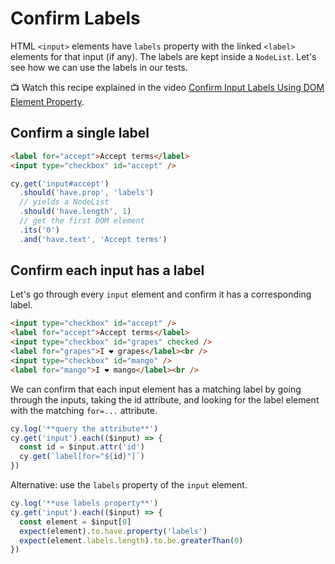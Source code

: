 # Confirm Labels

HTML `<input>` elements have `labels` property with the linked `<label>` elements for that input (if any). The labels are kept inside a `NodeList`. Let's see how we can use the labels in our tests.

📺 Watch this recipe explained in the video [Confirm Input Labels Using DOM Element Property](https://youtu.be/MvPd_NR11hU).

## Confirm a single label

<!-- fiddle Confirm one input has a label -->

```html
<label for="accept">Accept terms</label>
<input type="checkbox" id="accept" />
```

```js
cy.get('input#accept')
  .should('have.prop', 'labels')
  // yields a NodeList
  .should('have.length', 1)
  // get the first DOM element
  .its('0')
  .and('have.text', 'Accept terms')
```

<!-- fiddle-end -->

## Confirm each input has a label

Let's go through every `input` element and confirm it has a corresponding label.

<!-- fiddle Confirm each input has a label -->

```html
<input type="checkbox" id="accept" />
<label for="accept">Accept terms</label>
<input type="checkbox" id="grapes" checked />
<label for="grapes">I ❤️ grapes</label><br />
<input type="checkbox" id="mango" />
<label for="mango">I ❤️ mango</label><br />
```

We can confirm that each input element has a matching label by going through the inputs, taking the id attribute, and looking for the label element with the matching `for=...` attribute.

```js
cy.log('**query the attribute**')
cy.get('input').each(($input) => {
  const id = $input.attr('id')
  cy.get(`label[for="${id}"]`)
})
```

Alternative: use the `labels` property of the `input` element.

```js
cy.log('**use labels property**')
cy.get('input').each(($input) => {
  const element = $input[0]
  expect(element).to.have.property('labels')
  expect(element.labels.length).to.be.greaterThan(0)
})
```

<!-- fiddle-end -->
